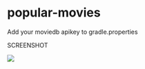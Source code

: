 # popular-movies
Add your moviedb apikey to gradle.properties

SCREENSHOT

![](https://thumbs.gfycat.com/FlawedGreenArcticwolf-size_restricted.gif)
